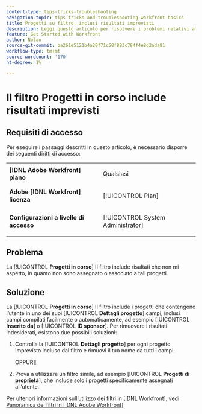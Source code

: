 ```yaml
---
content-type: tips-tricks-troubleshooting
navigation-topic: tips-tricks-and-troubleshooting-workfront-basics
title: Progetti su filtro, inclusi risultati imprevisti
description: Leggi questo articolo per risolvere i problemi relativi al filtro Progetti su , inclusi i risultati imprevisti.
feature: Get Started with Workfront
author: Nolan
source-git-commit: ba261e5121b4a28f71c58f883c784f4e8d2ada81
workflow-type: tm+mt
source-wordcount: '170'
ht-degree: 1%

---
```


# Il filtro Progetti in corso include risultati imprevisti

## Requisiti di accesso

Per eseguire i passaggi descritti in questo articolo, è necessario disporre dei seguenti diritti di accesso:

<table style="table-layout:auto"> 
 <col> 
 <col> 
 <tbody> 
  <tr> 
   <td role="rowheader"><strong>[!DNL Adobe Workfront] piano</strong></td> 
   <td> <p>Qualsiasi</p> </td> 
  </tr> 
  <tr> 
   <td role="rowheader"><strong>Adobe [!DNL Workfront] licenza</strong></td> 
   <td> <p>[!UICONTROL Plan] </p> </td> 
  </tr> 
  <tr> 
   <td role="rowheader"><strong>Configurazioni a livello di accesso</strong></td> 
   <td> <p>[!UICONTROL System Administrator]</p> </td> 
  </tr> 
 </tbody> 
</table>

## Problema

La [!UICONTROL **Progetti in corso**] Il filtro include risultati che non mi aspetto, in quanto non sono assegnato o associato a tali progetti.

## Soluzione

La [!UICONTROL **Progetti in corso**] Il filtro include i progetti che contengono l’utente in uno dei suoi [!UICONTROL **Dettagli progetto**] campi, inclusi campi compilati facilmente o automaticamente, ad esempio [!UICONTROL **Inserito da**] o [!UICONTROL **ID sponsor**]. Per rimuovere i risultati indesiderati, esistono due possibili soluzioni:

1. Controlla la [!UICONTROL **Dettagli progetto**] per ogni progetto imprevisto incluso dal filtro e rimuovi il tuo nome da tutti i campi.

   OPPURE

1. Prova a utilizzare un filtro simile, ad esempio [!UICONTROL **Progetti di proprietà**], che include solo i progetti specificamente assegnati all’utente.

Per ulteriori informazioni sull’utilizzo dei filtri in [!DNL Workfront], vedi [Panoramica dei filtri in [!DNL Adobe Workfront]](/help/quicksilver/reports-and-dashboards/reports/reporting-elements/filters-overview.md)
